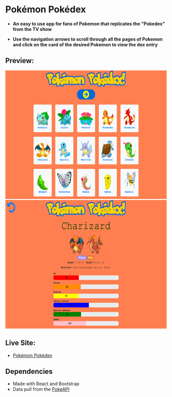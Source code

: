 # Pokémon Pokédex

- **An easy to use app for fans of Pokemon that replicates the "Pokedex" from the TV show**

* **Use the navigation arrows to scroll through all the pages of Pokemon and click on the card of the desired Pokemon to view the dex entry**

## Preview:

<img src="src/assets/s1.png" height="400px" width="600px">
<img src="src/assets/s2.png" height="400px" width="600px">

## Live Site:

- [Pokémon Pokédex](http://rawand-pokedex.surge.sh/)

## Dependencies

- Made with React and Bootstrap
- Data pull from the [PokeAPI](https://pokeapi.co/)
